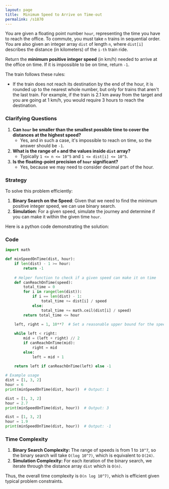 ```yaml
---
layout: page
title:  Minimum Speed to Arrive on Time-out
permalink: /s1870
---
```


You are given a floating point number `hour`, representing the time you have to reach the office. To commute, you must take `n` trains in sequential order. You are also given an integer array `dist` of length `n`, where `dist[i]` describes the distance (in kilometers) of the `i-th` train ride.

Return the **minimum positive integer speed** (in km/h) needed to arrive at the office on time. If it is impossible to be on time, return `-1`.

The train follows these rules:
- If the train does not reach its destination by the end of the hour, it is rounded up to the nearest whole number, but only for trains that aren't the last train. For example, if the train is 2.1 km away from the target and you are going at 1 km/h, you would require 3 hours to reach the destination.

### Clarifying Questions
1. **Can `hour` be smaller than the smallest possible time to cover the distances at the highest speed?**
   - Yes, and in such a case, it's impossible to reach on time, so the answer should be `-1`.
2. **What is the range of `n` and the values inside `dist` array?**
   - Typically `1 <= n <= 10^5` and `1 <= dist[i] <= 10^5`.
3. **Is the floating-point precision of `hour` significant?**
   - Yes, because we may need to consider decimal part of the hour.

### Strategy

To solve this problem efficiently:

1. **Binary Search on the Speed**: Given that we need to find the minimum positive integer speed, we can use binary search. 
2. **Simulation**: For a given speed, simulate the journey and determine if you can make it within the given time `hour`.

Here is a python code demonstrating the solution:

### Code

```python
import math

def minSpeedOnTime(dist, hour):
    if len(dist) - 1 >= hour:
        return -1
    
    # Helper function to check if a given speed can make it on time
    def canReachOnTime(speed):
        total_time = 0
        for i in range(len(dist)):
            if i == len(dist) - 1: 
                total_time += dist[i] / speed
            else:
                total_time += math.ceil(dist[i] / speed)
        return total_time <= hour

    left, right = 1, 10**7  # Set a reasonable upper bound for the speed
    
    while left < right:
        mid = (left + right) // 2
        if canReachOnTime(mid):
            right = mid
        else:
            left = mid + 1
            
    return left if canReachOnTime(left) else -1

# Example usage
dist = [1, 3, 2]
hour = 6
print(minSpeedOnTime(dist, hour))  # Output: 1

dist = [1, 3, 2]
hour = 2.7
print(minSpeedOnTime(dist, hour))  # Output: 3

dist = [1, 3, 2]
hour = 1.9
print(minSpeedOnTime(dist, hour))  # Output: -1
```

### Time Complexity

1. **Binary Search Complexity:** The range of speeds is from 1 to `10^7`, so the binary search will take `O(log 10^7)`, which is equivalent to `O(24)`.
2. **Simulation Complexity:** For each iteration of the binary search, we iterate through the distance array `dist` which is `O(n)`.

Thus, the overall time complexity is `O(n log 10^7)`, which is efficient given typical problem constraints.
